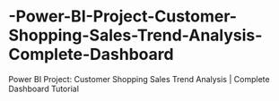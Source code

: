 # -Power-BI-Project-Customer-Shopping-Sales-Trend-Analysis-Complete-Dashboard
 Power BI Project: Customer Shopping Sales Trend Analysis | Complete Dashboard Tutorial 
